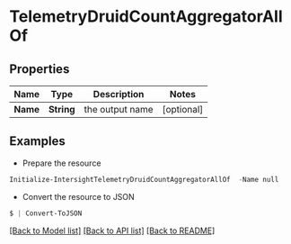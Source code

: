 # TelemetryDruidCountAggregatorAllOf
## Properties

Name | Type | Description | Notes
------------ | ------------- | ------------- | -------------
**Name** | **String** | the output name | [optional] 

## Examples

- Prepare the resource
```powershell
Initialize-IntersightTelemetryDruidCountAggregatorAllOf  -Name null
```

- Convert the resource to JSON
```powershell
$ | Convert-ToJSON
```

[[Back to Model list]](../README.md#documentation-for-models) [[Back to API list]](../README.md#documentation-for-api-endpoints) [[Back to README]](../README.md)


